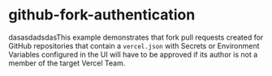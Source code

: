 # github-fork-authentication

dasasdadsdasThis example demonstrates that fork pull requests created for GitHub repositories that contain a `vercel.json` with Secrets or Environment Variables configured in the UI will have to be approved if its author is not a member of the target Vercel Team.
